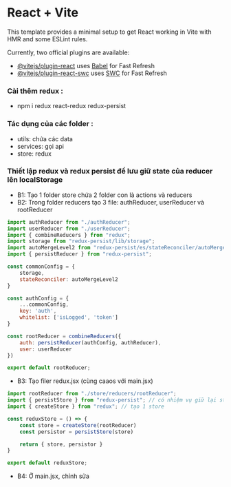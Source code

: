 # React + Vite

This template provides a minimal setup to get React working in Vite with HMR and some ESLint rules.

Currently, two official plugins are available:

- [@vitejs/plugin-react](https://github.com/vitejs/vite-plugin-react/blob/main/packages/plugin-react/README.md) uses [Babel](https://babeljs.io/) for Fast Refresh
- [@vitejs/plugin-react-swc](https://github.com/vitejs/vite-plugin-react-swc) uses [SWC](https://swc.rs/) for Fast Refresh

### Cài thêm redux : 

- npm i redux react-redux redux-persist

### Tác dụng của các folder :

- utils: chứa các data
- services: gọi api
- store: redux

### Thiết lập redux và redux persist để lưu giữ state của reducer lên localStorage

- B1: Tạo 1 folder store chứa 2 folder con là actions và reducers
- B2: Trong folder reducers tạo 3 file: authReducer, userReducer và rootReducer
```jsx
import authReducer from "./authReducer";
import userReducer from "./userReducer";
import { combineReducers } from "redux";
import storage from "redux-persist/lib/storage";
import autoMergeLevel2 from "redux-persist/es/stateReconciler/autoMergeLevel2";
import { persistReducer } from "redux-persist";

const commonConfig = {
    storage,
    stateReconciler: autoMergeLevel2
}

const authConfig = {
    ...commonConfig,
    key: 'auth',
    whitelist: ['isLogged', 'token']
}

const rootReducer = combineReducers({
    auth: persistReducer(authConfig, authReducer),
    user: userReducer
})

export default rootReducer;
```
- B3: Tạo filer redux.jsx (cùng caaos với main.jsx)
```jsx
import rootReducer from "./store/reducers/rootReducer";
import { persistStore } from "redux-persist"; // có nhiệm vụ giữ lại state
import { createStore } from "redux"; // tạo 1 store

const reduxStore = () => {
    const store = createStore(rootReducer)
    const persistor = persistStore(store)

    return { store, persistor }
}

export default reduxStore;
```
- B4: Ở main.jsx, chỉnh sửa


